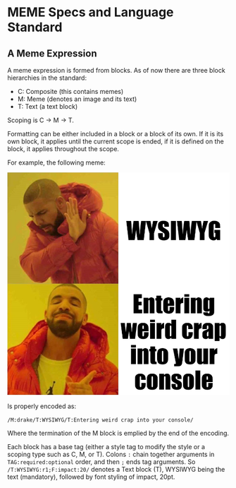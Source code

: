 # MEME Specs and Language Standard

## A Meme Expression

A meme expression is formed from blocks. As of now there are three block hierarchies in the standard:

- C: Composite (this contains memes)
- M: Meme (denotes an image and its text)
- T: Text (a text block)

Scoping is C -> M -> T.

Formatting can be either included in a block or a block of its own. If it is its own block, it applies until the current scope is ended, if it is defined on the block, it applies throughout the scope.

For example, the following meme:

![This meme was generated by the compiler](example_drake.png)

Is properly encoded as:

```meme
/M:drake/T:WYSIWYG/T:Entering weird crap into your console/
```

Where the termination of the M block is emplied by the end of the encoding.

Each block has a base tag (either a style tag to modify the style or a scoping type such as C, M, or T). Colons `:` chain together arguments in `TAG:required:optional` order, and then `;` ends tag arguments. So `/T:WYSIWYG:r1;F:impact:20/` denotes a Text block (T), WYSIWYG being the text (mandatory), followed by font styling of impact, 20pt.
